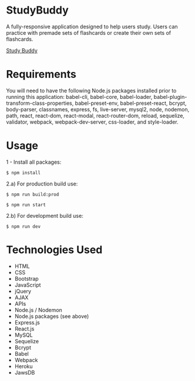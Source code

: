 # StudyBuddy
A fully-responsive application designed to help users study. Users can practice with premade sets of flashcards or create their own sets of flashcards.

[Study Buddy](https://studdy-buddy-nw.herokuapp.com/)

# Requirements
You will need to have the following Node.js packages installed prior to running this application: babel-cli, babel-core, babel-loader, babel-plugin-transform-class-properties, babel-preset-env, babel-preset-react, bcrypt, body-parser, classnames, express, fs, live-server, mysql2, node, nodemon, path, react, react-dom, react-modal, react-router-dom, reload, sequelize, validator, webpack, webpack-dev-server, css-loader, and style-loader.

# Usage
1 - Install all packages:

    $ npm install

2.a) For production build use:
    
    $ npm run build:prod
    
    $ npm run start

2.b) For development build use:

    $ npm run dev

# Technologies Used
* HTML
* CSS
* Bootstrap
* JavaScript
* jQuery
* AJAX
* APIs
* Node.js / Nodemon
* Node.js packages (see above)
* Express.js
* React.js
* MySQL
* Sequelize
* Bcrypt
* Babel
* Webpack
* Heroku
* JawsDB
